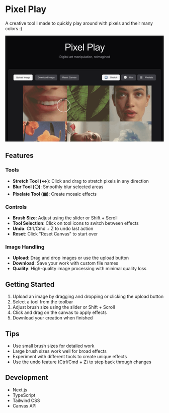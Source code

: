 # Pixel Play

A creative tool I made to quickly play around with pixels and their many colors :)

![Pixel Play Cover](public/cover.png)

## Features

### Tools

- **Stretch Tool (↔️)**: Click and drag to stretch pixels in any direction
- **Blur Tool (⚪)**: Smoothly blur selected areas
- **Pixelate Tool (▦)**: Create mosaic effects

### Controls

- **Brush Size**: Adjust using the slider or Shift + Scroll
- **Tool Selection**: Click on tool icons to switch between effects
- **Undo**: Ctrl/Cmd + Z to undo last action
- **Reset**: Click "Reset Canvas" to start over

### Image Handling

- **Upload**: Drag and drop images or use the upload button
- **Download**: Save your work with custom file names
- **Quality**: High-quality image processing with minimal quality loss

## Getting Started

1. Upload an image by dragging and dropping or clicking the upload button
2. Select a tool from the toolbar
3. Adjust brush size using the slider or Shift + Scroll
4. Click and drag on the canvas to apply effects
5. Download your creation when finished

## Tips

- Use small brush sizes for detailed work
- Large brush sizes work well for broad effects
- Experiment with different tools to create unique effects
- Use the undo feature (Ctrl/Cmd + Z) to step back through changes

## Development

- Next.js
- TypeScript
- Tailwind CSS
- Canvas API
